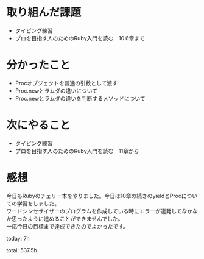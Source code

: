 #  取り組んだ課題
- タイピング練習
- プロを目指す人のためのRuby入門を読む　10.6章まで
  

# 分かったこと
- Procオブジェクトを普通の引数として渡す
- Proc.newとラムダの違いについて
- Proc.newとラムダの違いを判断するメソッドについて

# 次にやること
- タイピング練習
- プロを目指す人のためのRuby入門を読む　11章から

# 感想
今日もRubyのチェリー本をやりました。今日は10章の続きのyieldとProcについての学習をしました。  
ワードシンセサイザーのプログラムを作成している時にエラーが連発してなかなか思ったように進めることができませんでした。  
一応今日の目標まで達成できたのでよかったです。

today: 7h

total: 537.5h
